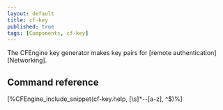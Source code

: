 ```yaml
---
layout: default
title: cf-key
published: true
tags: [Components, cf-key]
---
```


The CFEngine key generator makes key pairs for [remote 
authentication][Networking].

## Command reference ##

[%CFEngine_include_snippet(cf-key.help, [\s]*--[a-z], ^$)%]
